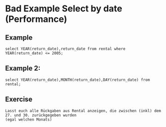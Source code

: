 # Bad Example Select by date (Performance) 

## Example 

```
select YEAR(return_date),return_date from rental where YEAR(return_date) <= 2005;
```

## Example 2:

```
select YEAR(return_date),MONTH(return_date),DAY(return_date) from rental; 
```

## Exercise 

```
Lasst euch alle Rückgaben aus Rental anzeigen, die zwischen (inkl) dem 27. und 30. zurückgegeben wurden 
(egal welchen Monats) 
```
